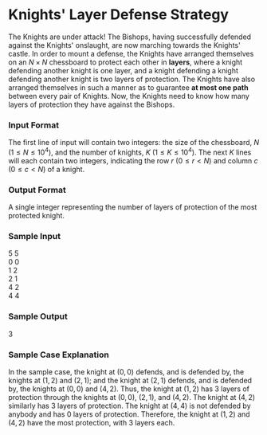 # Knights' Layer Defense Strategy

The Knights are under attack! The Bishops, having successfully defended against the Knights' onslaught, are now marching towards the Knights' castle. In order to mount a defense, the Knights have arranged themselves on an $N \times N$ chessboard to protect each other in **layers**, where a knight defending another knight is one layer, and a knight defending a knight defending another knight is two layers of protection. The Knights have also arranged themselves in such a manner as to guarantee **at most one path** between every pair of Knights.  Now, the Knights need to know how many layers of protection they have against the Bishops.

### Input Format

The first line of input will contain two integers: the size of the chessboard, $N$ $\left(1 \leq N \leq 10^4 \right)$, and the number of knights, $K$ $\left(1 \leq K \leq 10^4 \right)$. The next $K$ lines will each contain two integers, indicating the row $r$ $\left(0 \leq r < N \right)$ and column $c$ $\left(0 \leq c < N \right)$ of a knight.

### Output Format

A single integer representing the number of layers of protection of the most protected knight.

### Sample Input

$5$ $5$  
$0$ $0$  
$1$ $2$  
$2$ $1$  
$4$ $2$  
$4$ $4$

### Sample Output

$3$

### Sample Case Explanation

In the sample case, the knight at $\left(0, 0 \right)$ defends, and is defended by, the knights at $\left(1, 2 \right)$ and $\left(2, 1 \right)$; and the knight at $\left(2, 1 \right)$ defends, and is defended by, the knights at $\left(0, 0 \right)$ and $\left(4, 2 \right)$. Thus, the knight at $\left(1, 2 \right)$ has 3 layers of protection through the knights at $\left(0, 0 \right)$, $\left(2, 1 \right)$, and $\left(4, 2 \right)$. The knight at $\left(4, 2 \right)$ similarly has 3 layers of protection. The knight at $\left(4, 4 \right)$ is not defended by anybody and has 0 layers of protection. Therefore, the knight at $\left(1, 2 \right)$ and $\left(4, 2 \right)$ have the most protection, with 3 layers each.
